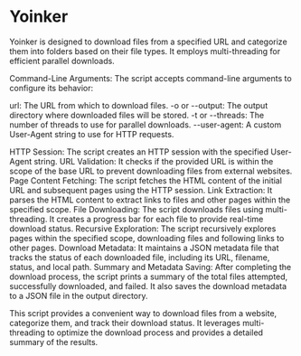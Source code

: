 # Yoinker
Yoinker is designed to download files from a specified URL and categorize them into folders based on their file types. It employs multi-threading for efficient parallel downloads.

Command-Line Arguments: The script accepts command-line arguments to configure its behavior:

url: The URL from which to download files.
-o or --output: The output directory where downloaded files will be stored.
-t or --threads: The number of threads to use for parallel downloads.
--user-agent: A custom User-Agent string to use for HTTP requests.

HTTP Session: The script creates an HTTP session with the specified User-Agent string.
URL Validation: It checks if the provided URL is within the scope of the base URL to prevent downloading files from external websites.
Page Content Fetching: The script fetches the HTML content of the initial URL and subsequent pages using the HTTP session.
Link Extraction: It parses the HTML content to extract links to files and other pages within the specified scope.
File Downloading: The script downloads files using multi-threading. It creates a progress bar for each file to provide real-time download status.
Recursive Exploration: The script recursively explores pages within the specified scope, downloading files and following links to other pages.
Download Metadata: It maintains a JSON metadata file that tracks the status of each downloaded file, including its URL, filename, status, and local path.
Summary and Metadata Saving: After completing the download process, the script prints a summary of the total files attempted, successfully downloaded, and failed. It also saves the download metadata to a JSON file in the output directory.

This script provides a convenient way to download files from a website, categorize them, and track their download status. It leverages multi-threading to optimize the download process and provides a detailed summary of the results.
